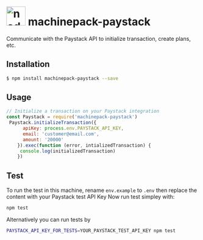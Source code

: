 
<h1>
  <a href="http://node-machine.org" title="Node-Machine public registry"><img alt="node-machine logo" title="Node-Machine Project" src="http://node-machine.org/images/machine-anthropomorph-for-white-bg.png" width="50" /></a>
  machinepack-paystack
</h1>

Communicate with the Paystack API to initialize transaction, create plans, etc.
## Installation
```sh
$ npm install machinepack-paystack --save
```

## Usage

```js
// Initialize a transaction on your Paystack integration
const Paystack = require('machinepack-paystack')
 Paystack.initializeTransaction({
      apiKey: process.env.PAYSTACK_API_KEY,
      email: 'customer@email.com',
      amount: '20000'
    }).exec(function (error, intializedTransaction) {
     console.log(initializedTransaction)
    })
```

## Test

To run the test in this machine, rename `env.example` to `.env` then replace the content with your Paystack test API Key
Now run test simpley with:

```sh
npm test
```

Alternatively you can run tests by

```sh
PAYSTACK_API_KEY_FOR_TESTS=YOUR_PAYSTACK_TEST_API_KEY npm test
```
